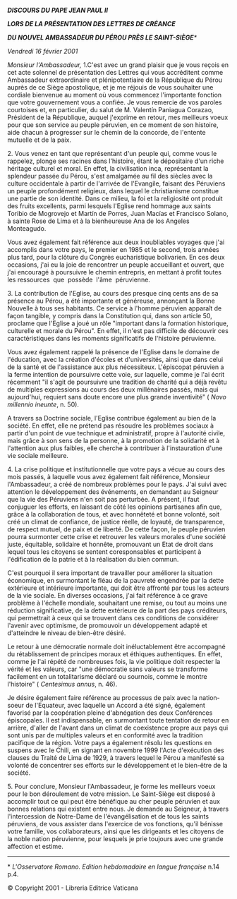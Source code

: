 ***DISCOURS DU PAPE JEAN PAUL II***

***LORS DE LA PRÉSENTATION DES LETTRES DE CRÉANCE***

***DU NOUVEL AMBASSADEUR DU PÉROU PRÈS LE SAINT-SIÈGE**\**

*Vendredi 16 février 2001*

*Monsieur l'Ambassadeur,* 1.C'est avec un grand plaisir que je vous reçois en cet acte solennel de présentation des Lettres qui vous accréditent comme Ambassadeur extraordinaire et plénipotentiaire de la République du Pérou auprès de ce Siège apostolique, et je me réjouis de vous souhaiter une cordiale bienvenue au moment où vous commencez l'importante fonction que votre gouvernement vous a confiée. Je vous remercie de vos paroles courtoises et, en particulier, du salut de M. Valentín Paniagua Corazao, Président de la République, auquel j'exprime en retour, mes meilleurs voeux pour que son service au peuple péruvien, en ce moment de son histoire, aide chacun à progresser sur le chemin de la concorde, de l'entente mutuelle et de la paix.

2. Vous venez en tant que représentant d'un peuple qui, comme vous le rappelez, plonge ses racines dans l'histoire, étant le dépositaire d'un riche héritage culturel et moral. En effet, la civilisation inca, représentant la splendeur passée du Pérou, s'est amalgamée au fil des siècles avec la culture occidentale à partir de l'arrivée de l'Evangile, faisant des Péruviens un peuple profondément religieux, dans lequel le christianisme constitue une partie de son identité. Dans ce milieu, la foi et la religiosité ont produit des fruits excellents, parmi lesquels l'Eglise rend hommage aux saints Toribio de Mogrovejo et Martín de Porres, Juan Macías et Francisco Solano, à sainte Rose de Lima et à la bienheureuse Ana de los Angeles Monteagudo.

Vous avez également fait référence aux deux inoubliables voyages que j'ai accomplis dans votre pays, le premier en 1985 et le second, trois années plus tard, pour la clôture du Congrès eucharistique bolivarien. En ces deux occasions, j'ai eu la joie de rencontrer un peuple accueillant et ouvert, que j'ai encouragé à poursuivre le chemin entrepris, en mettant à profit toutes les ressources  que  possède  l'âme  péruvienne.

3. La contribution de l'Eglise, au cours des presque cinq cents ans de sa présence au Pérou, a été importante et généreuse, annonçant la Bonne Nouvelle à tous ses habitants. Ce service à l'homme péruvien apparaît de façon tangible, y compris dans la Constitution qui, dans son article 50, proclame que l'Eglise a joué un rôle "important dans la formation historique, culturelle et morale du Pérou". En effet, il n'est pas difficile de découvrir ces caractéristiques dans les moments significatifs de l'histoire péruvienne.

Vous avez également rappelé la présence de l'Eglise dans le domaine de l'éducation, avec la création d'écoles et d'universités, ainsi que dans celui de la santé et de l'assistance aux plus nécessiteux. L'épiscopat péruvien a la ferme intention de poursuivre cette voie, sur laquelle, comme je l'ai écrit récemment "il s'agit de poursuivre une tradition de charité qui a déjà revêtu de multiples expressions au cours des deux millénaires passés, mais qui aujourd'hui, requiert sans doute encore une plus grande inventivité" ( *Novo millennio ineunte*, n. 50).

A travers sa Doctrine sociale, l'Eglise contribue également au bien de la société. En effet, elle ne prétend pas résoudre les problèmes sociaux à partir d'un point de vue technique et administratif, propre à l'autorité civile, mais grâce à son sens de la personne, à la promotion de la solidarité et à l'attention aux plus faibles, elle cherche à contribuer à l'instauration d'une vie sociale meilleure.

4. La crise politique et institutionnelle que votre pays a vécue au cours des mois passés, à laquelle vous avez également fait référence, Monsieur l'Ambassadeur, a créé de nombreux problèmes pour le pays. J'ai suivi avec attention le développement des événements, en demandant au Seigneur que la vie des Péruviens n'en soit pas perturbée. A présent, il faut conjuguer les efforts, en laissant de côté les opinions partisanes afin que, grâce à la collaboration de tous, et avec honnêteté et bonne volonté, soit créé un climat de confiance, de justice réelle, de loyauté, de transparence, de respect mutuel, de paix et de liberté. De cette façon, le peuple péruvien pourra surmonter cette crise et retrouver les valeurs morales d'une société juste, équitable, solidaire et honnête, promouvant un Etat de droit dans lequel tous les citoyens se sentent coresponsables et participent à l'édification de la patrie et à la réalisation du bien commun.

C'est pourquoi il sera important de travailler pour améliorer la situation économique, en surmontant le fléau de la pauvreté engendrée par la dette extérieure et intérieure importante, qui doit être affronté par tous les acteurs de la vie sociale. En diverses occasions, j'ai fait référence à ce grave problème à l'échelle mondiale, souhaitant une remise, ou tout au moins une réduction significative, de la dette extérieure de la part des pays créditeurs, qui permettrait à ceux qui se trouvent dans ces conditions de considérer l'avenir avec optimisme, de promouvoir un développement adapté et d'atteindre le niveau de bien-être désiré.

Le retour à une démocratie normale doit inéluctablement être accompagné du rétablissement de principes moraux et éthiques authentiques. En effet, comme je l'ai répété de nombreuses fois, la vie politique doit respecter la vérité et les valeurs, car "une démocratie sans valeurs se transforme facilement en un totalitarisme déclaré ou sournois, comme le montre l'histoire" ( *Centesimus annus*, n. 46).

Je désire également faire référence au processus de paix avec la nation-soeur de l'Equateur, avec laquelle un Accord a été signé, également favorisé par la coopération pleine d'abnégation des deux Conférences épiscopales. Il est indispensable, en surmontant toute tentation de retour en arrière, d'aller de l'avant dans un climat de coexistence propre aux pays qui sont unis par de multiples valeurs et en conformité avec la tradition pacifique de la région. Votre pays a également résolu les questions en suspens avec le Chili, en signant en novembre 1999 l'Acte d'exécution des clauses du Traité de Lima de 1929, à travers lequel le Pérou a manifesté sa volonté de concentrer ses efforts sur le développement et le bien-être de la société.

5. Pour conclure, Monsieur l'Ambassadeur, je forme les meilleurs voeux pour le bon déroulement de votre mission. Le Saint-Siège est disposé à accomplir tout ce qui peut être bénéfique au cher peuple péruvien et aux bonnes relations qui existent entre nous. Je demande au Seigneur, à travers l'intercession de Notre-Dame de l'évangélisation et de tous les saints péruviens, de vous assister dans l'exercice de vos fonctions, qu'il bénisse votre famille, vos collaborateurs, ainsi que les dirigeants et les citoyens de la noble nation péruvienne, pour lesquels je prie toujours avec une grande affection et estime.

* * *

\* *L'Osservatore Romano. Edition hebdomadaire en langue française* n.14 p.4.

© Copyright 2001 - Libreria Editrice Vaticana